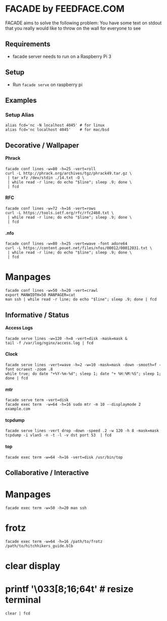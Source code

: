 
# FACADE by FEEDFACE.COM

    
FACADE aims to solve the following problem: 
You have some text on stdout that you really would like to throw on the wall for everyone to see



## Requirements

* facade server needs to run on a Raspberry Pi 3


## Setup

* Run `facade serve` on raspberry pi





## Examples


### Setup Alias

    
    alias fcd='nc -N localhost 4045' # for linux
    alias fcd='nc localhost 4045'    # for mac/bsd







## Decorative / Wallpaper


#### Phrack

    facade conf lines -w=80 -h=25 -vert=roll
    curl -L http://phrack.org/archives/tgz/phrack49.tar.gz \
     | tar xfz /dev/stdin ./14.txt -O \
     | while read -r line; do echo "$line"; sleep .9; done \
     | fcd


#### RFC

    facade conf lines -w=72 -h=16 -vert=rows
    curl -L https://tools.ietf.org/rfc/rfc2460.txt \
     | while read -r line; do echo "$line"; sleep .9; done \
     | fcd

#### .nfo 

    facade conf lines -w=80 -h=25 -vert=wave -font adore64
    curl -L https://content.pouet.net/files/nfos/00012/00012031.txt \
     | while read -r line; do echo "$line"; sleep .9; done \
     | fcd
    
# Manpages    
    
    facade conf lines -w=50 -h=20 -vert=crawl
    export MANWIDTH=50 MANPAGER=cat
    man ssh | while read -r line; do echo "$line"; sleep .9; done | fcd





## Informative / Status




#### Access Logs

    facade serve lines -w=120 -h=8 -vert=disk -mask=mask &
    tail -f /var/log/nginx/access.log | fcd


#### Clock

    facade serve lines -vert=wave -h=2 -w=10 -mask=mask -down -smooth=f -font ocraext -zoom .8
    while true; do date "+%Y-%m-%d"; sleep 1; date "+ %H:%M:%S"; sleep 1; done | fcd

    
#### mtr
    
    facade serve term -vert=disk
    facade exec term  -w=64 -h=16 sudo mtr -m 10 --displaymode 2 example.com


#### tcpdump

    facade serve lines -vert drop -down -speed .2 -w 120 -h 8 -mask=mask
    tcpdump -i vlan5 -n -t -l -v dst port 53  | fcd

#### top

    facade exec term -w=64 -h=16 -vert=disk /usr/bin/top
    
    

## Collaborative / Interactive


# Manpages

    facade exec term -w=50 -h=20 man ssh




# frotz

    facade exec term -w=64 -h=16 /path/to/frotz /path/to/hitchhikers_guide.blb

    
    
    
# clear display

#    printf '\033[8;16;64t' # resize terminal


    clear | fcd
    

